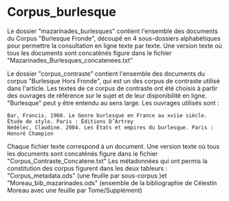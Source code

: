 # Corpus_burlesque
Le dossier "mazarinades_burlesques" contient l'ensemble des documents du Corpus "Burlesque Fronde", découpé en 4 sous-dossiers alphabétiques pour permettre la consultation en ligne texte par texte. Une version texte où tous les documents sont concaténés figure dans le fichier "Mazarinades_Burlesques_concatenees.txt"

Le dossier "corpus_contraste" contient l'ensemble des documents du corpus "Burlesque Hors Fronde", qui est un des corpus de contraste utilisé dans l'article. Les textes de ce corpus de contraste ont été choisis à partir des ouvrages de référence sur le sujet et de leur disponibilité en ligne. "Burlesque" peut y être entendu au sens large. Les ouvrages utilisés sont :

    Bar, Francis. 1960. Le Genre burlesque en France au xviie siècle. Étude de style. Paris : Éditions D’Artrey
    Nédélec, Claudine. 2004. Les États et empires du burlesque. Paris : Honoré Champion

Chaque fichier texte correspond à un document. Une version texte où tous les documents sont concaténés figure dans le fichier "Corpus_Contraste_Concatene.txt" Les métadonnées qui ont permis la constitution des corpus figurent dans les deux tableurs : "Corpus_metadata.ods" (une feuille par sous-corpus )et "Moreau_bib_mazarinades.ods" (ensemble de la bibliographie de Célestin Moreau avec une feuille par Tome/Supplément)

